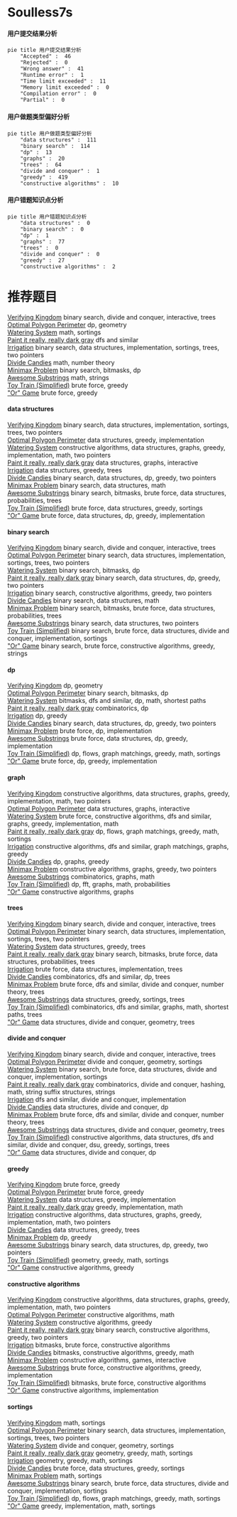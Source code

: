 # Soulless7s
<!-- tabs:start -->
#### **用户提交结果分析**

```mermaid
pie title 用户提交结果分析
    "Accepted" :  46
    "Rejected" :  0
    "Wrong answer" :  41
    "Runtime error" :  1
    "Time limit exceeded" :  11
    "Memory limit exceeded" :  0
    "Compilation error" :  0
    "Partial" :  0
```
#### **用户做题类型偏好分析**

```mermaid
pie title 用户做题类型偏好分析
    "data structures" :  111
    "binary search" :  114
    "dp" :  13
    "graphs" :  20
    "trees" :  64
    "divide and conquer" :  1
    "greedy" :  419
    "constructive algorithms" :  10
```
#### **用户错题知识点分析**

```mermaid
pie title 用户错题知识点分析
    "data structures" :  0
    "binary search" :  0
    "dp" :  1
    "graphs" :  77
    "trees" :  0
    "divide and conquer" :  0
    "greedy" :  27
    "constructive algorithms" :  2
```
<!-- tabs:end -->
# 推荐题目
[Verifying Kingdom](http://codeforces.com/problemset/problem/772/E)		binary search,
                        divide and conquer,
                        interactive,
                        trees		  
[Optimal Polygon Perimeter](https://codeforces.com/contest/1074/problem/C)		dp,
                        geometry		  
[Watering System](http://codeforces.com/problemset/problem/967/B)		math,
                        sortings		  
[Paint it really, really dark gray](http://codeforces.com/problemset/problem/717/E)		dfs and similar		  
[Irrigation](http://codeforces.com/problemset/problem/1181/D)		binary search,
                        data structures,
                        implementation,
                        sortings,
                        trees,
                        two pointers		  
[Divide Candies](http://codeforces.com/problemset/problem/1056/B)		math,
                        number theory		  
[Minimax Problem](http://codeforces.com/problemset/problem/1288/D)		binary search,
                        bitmasks,
                        dp		  
[Awesome Substrings](http://codeforces.com/problemset/problem/1270/F)		math,
                        strings		  
[Toy Train (Simplified)](http://codeforces.com/problemset/problem/1129/A1)		brute force,
                        greedy		  
["Or" Game](http://codeforces.com/problemset/problem/578/B)		brute force,
                        greedy		  
<!-- tabs:start -->
#### **data structures**
[Verifying Kingdom](http://codeforces.com/problemset/problem/1181/D)		binary search,
                        data structures,
                        implementation,
                        sortings,
                        trees,
                        two pointers		  
[Optimal Polygon Perimeter](https://codeforces.com/contest/1434/problem/B)		data structures,
                        greedy,
                        implementation		  
[Watering System](http://codeforces.com/problemset/problem/1266/D)		constructive algorithms,
                        data structures,
                        graphs,
                        greedy,
                        implementation,
                        math,
                        two pointers		  
[Paint it really, really dark gray](http://codeforces.com/problemset/problem/1499/G)		data structures,
                        graphs,
                        interactive		  
[Irrigation](http://codeforces.com/problemset/problem/821/C)		data structures,
                        greedy,
                        trees		  
[Divide Candies](http://codeforces.com/problemset/problem/1492/C)		binary search,
                        data structures,
                        dp,
                        greedy,
                        two pointers		  
[Minimax Problem](http://codeforces.com/problemset/problem/1490/G)		binary search,
                        data structures,
                        math		  
[Awesome Substrings](http://codeforces.com/problemset/problem/1479/D)		binary search,
                        bitmasks,
                        brute force,
                        data structures,
                        probabilities,
                        trees		  
[Toy Train (Simplified)](http://codeforces.com/problemset/problem/1497/A)		brute force,
                        data structures,
                        greedy,
                        sortings		  
["Or" Game](http://codeforces.com/problemset/problem/1491/C)		brute force,
                        data structures,
                        dp,
                        greedy,
                        implementation		  
#### **binary search**
[Verifying Kingdom](http://codeforces.com/problemset/problem/772/E)		binary search,
                        divide and conquer,
                        interactive,
                        trees		  
[Optimal Polygon Perimeter](http://codeforces.com/problemset/problem/1181/D)		binary search,
                        data structures,
                        implementation,
                        sortings,
                        trees,
                        two pointers		  
[Watering System](http://codeforces.com/problemset/problem/1288/D)		binary search,
                        bitmasks,
                        dp		  
[Paint it really, really dark gray](http://codeforces.com/problemset/problem/1492/C)		binary search,
                        data structures,
                        dp,
                        greedy,
                        two pointers		  
[Irrigation](http://codeforces.com/problemset/problem/1463/D)		binary search,
                        constructive algorithms,
                        greedy,
                        two pointers		  
[Divide Candies](http://codeforces.com/problemset/problem/1490/G)		binary search,
                        data structures,
                        math		  
[Minimax Problem](http://codeforces.com/problemset/problem/1479/D)		binary search,
                        bitmasks,
                        brute force,
                        data structures,
                        probabilities,
                        trees		  
[Awesome Substrings](http://codeforces.com/problemset/problem/1436/E)		binary search,
                        data structures,
                        two pointers		  
[Toy Train (Simplified)](http://codeforces.com/problemset/problem/1461/D)		binary search,
                        brute force,
                        data structures,
                        divide and conquer,
                        implementation,
                        sortings		  
["Or" Game](http://codeforces.com/problemset/problem/1493/C)		binary search,
                        brute force,
                        constructive algorithms,
                        greedy,
                        strings		  
#### **dp**
[Verifying Kingdom](https://codeforces.com/contest/1074/problem/C)		dp,
                        geometry		  
[Optimal Polygon Perimeter](http://codeforces.com/problemset/problem/1288/D)		binary search,
                        bitmasks,
                        dp		  
[Watering System](http://codeforces.com/problemset/problem/1392/G)		bitmasks,
                        dfs and similar,
                        dp,
                        math,
                        shortest paths		  
[Paint it really, really dark gray](http://codeforces.com/problemset/problem/489/F)		combinatorics,
                        dp		  
[Irrigation](http://codeforces.com/problemset/problem/1466/B)		dp,
                        greedy		  
[Divide Candies](http://codeforces.com/problemset/problem/1492/C)		binary search,
                        data structures,
                        dp,
                        greedy,
                        two pointers		  
[Minimax Problem](https://codeforces.com/contest/1457/problem/C)		brute force,
                        dp,
                        implementation		  
[Awesome Substrings](http://codeforces.com/problemset/problem/1491/C)		brute force,
                        data structures,
                        dp,
                        greedy,
                        implementation		  
[Toy Train (Simplified)](http://codeforces.com/problemset/problem/1437/C)		dp,
                        flows,
                        graph matchings,
                        greedy,
                        math,
                        sortings		  
["Or" Game](http://codeforces.com/problemset/problem/1499/B)		brute force,
                        dp,
                        greedy,
                        implementation		  
#### **graph**
[Verifying Kingdom](http://codeforces.com/problemset/problem/1266/D)		constructive algorithms,
                        data structures,
                        graphs,
                        greedy,
                        implementation,
                        math,
                        two pointers		  
[Optimal Polygon Perimeter](http://codeforces.com/problemset/problem/1499/G)		data structures,
                        graphs,
                        interactive		  
[Watering System](http://codeforces.com/problemset/problem/1487/C)		brute force,
                        constructive algorithms,
                        dfs and similar,
                        graphs,
                        greedy,
                        implementation,
                        math		  
[Paint it really, really dark gray](http://codeforces.com/problemset/problem/1437/C)		dp,
                        flows,
                        graph matchings,
                        greedy,
                        math,
                        sortings		  
[Irrigation](http://codeforces.com/problemset/problem/1470/D)		constructive algorithms,
                        dfs and similar,
                        graph matchings,
                        graphs,
                        greedy		  
[Divide Candies](http://codeforces.com/problemset/problem/1476/C)		dp,
                        graphs,
                        greedy		  
[Minimax Problem](http://codeforces.com/problemset/problem/1304/D)		constructive algorithms,
                        graphs,
                        greedy,
                        two pointers		  
[Awesome Substrings](http://codeforces.com/problemset/problem/1475/C)		combinatorics,
                        graphs,
                        math		  
[Toy Train (Simplified)](http://codeforces.com/problemset/problem/553/E)		dp,
                        fft,
                        graphs,
                        math,
                        probabilities		  
["Or" Game](http://codeforces.com/problemset/problem/1495/C)		constructive algorithms,
                        graphs		  
#### **trees**
[Verifying Kingdom](http://codeforces.com/problemset/problem/772/E)		binary search,
                        divide and conquer,
                        interactive,
                        trees		  
[Optimal Polygon Perimeter](http://codeforces.com/problemset/problem/1181/D)		binary search,
                        data structures,
                        implementation,
                        sortings,
                        trees,
                        two pointers		  
[Watering System](http://codeforces.com/problemset/problem/821/C)		data structures,
                        greedy,
                        trees		  
[Paint it really, really dark gray](http://codeforces.com/problemset/problem/1479/D)		binary search,
                        bitmasks,
                        brute force,
                        data structures,
                        probabilities,
                        trees		  
[Irrigation](http://codeforces.com/problemset/problem/1511/C)		brute force,
                        data structures,
                        implementation,
                        trees		  
[Divide Candies](http://codeforces.com/problemset/problem/1499/F)		combinatorics,
                        dfs and similar,
                        dp,
                        trees		  
[Minimax Problem](http://codeforces.com/problemset/problem/1491/E)		brute force,
                        dfs and similar,
                        divide and conquer,
                        number theory,
                        trees		  
[Awesome Substrings](http://codeforces.com/problemset/problem/1466/D)		data structures,
                        greedy,
                        sortings,
                        trees		  
[Toy Train (Simplified)](http://codeforces.com/problemset/problem/1495/D)		combinatorics,
                        dfs and similar,
                        graphs,
                        math,
                        shortest paths,
                        trees		  
["Or" Game](http://codeforces.com/problemset/problem/1303/G)		data structures,
                        divide and conquer,
                        geometry,
                        trees		  
#### **divide and conquer**
[Verifying Kingdom](http://codeforces.com/problemset/problem/772/E)		binary search,
                        divide and conquer,
                        interactive,
                        trees		  
[Optimal Polygon Perimeter](http://codeforces.com/problemset/problem/120/J)		divide and conquer,
                        geometry,
                        sortings		  
[Watering System](http://codeforces.com/problemset/problem/1461/D)		binary search,
                        brute force,
                        data structures,
                        divide and conquer,
                        implementation,
                        sortings		  
[Paint it really, really dark gray](http://codeforces.com/problemset/problem/1466/G)		combinatorics,
                        divide and conquer,
                        hashing,
                        math,
                        string suffix structures,
                        strings		  
[Irrigation](http://codeforces.com/problemset/problem/1490/D)		dfs and similar,
                        divide and conquer,
                        implementation		  
[Divide Candies](https://codeforces.com/contest/1483/problem/C)		data structures,
                        divide and conquer,
                        dp		  
[Minimax Problem](http://codeforces.com/problemset/problem/1491/E)		brute force,
                        dfs and similar,
                        divide and conquer,
                        number theory,
                        trees		  
[Awesome Substrings](http://codeforces.com/problemset/problem/1303/G)		data structures,
                        divide and conquer,
                        geometry,
                        trees		  
[Toy Train (Simplified)](http://codeforces.com/problemset/problem/1494/D)		constructive algorithms,
                        data structures,
                        dfs and similar,
                        divide and conquer,
                        dsu,
                        greedy,
                        sortings,
                        trees		  
["Or" Game](http://codeforces.com/problemset/problem/1482/E)		data structures,
                        divide and conquer,
                        dp		  
#### **greedy**
[Verifying Kingdom](http://codeforces.com/problemset/problem/1129/A1)		brute force,
                        greedy		  
[Optimal Polygon Perimeter](http://codeforces.com/problemset/problem/578/B)		brute force,
                        greedy		  
[Watering System](https://codeforces.com/contest/1434/problem/B)		data structures,
                        greedy,
                        implementation		  
[Paint it really, really dark gray](http://codeforces.com/problemset/problem/1294/E)		greedy,
                        implementation,
                        math		  
[Irrigation](http://codeforces.com/problemset/problem/1266/D)		constructive algorithms,
                        data structures,
                        graphs,
                        greedy,
                        implementation,
                        math,
                        two pointers		  
[Divide Candies](http://codeforces.com/problemset/problem/821/C)		data structures,
                        greedy,
                        trees		  
[Minimax Problem](http://codeforces.com/problemset/problem/1466/B)		dp,
                        greedy		  
[Awesome Substrings](http://codeforces.com/problemset/problem/1492/C)		binary search,
                        data structures,
                        dp,
                        greedy,
                        two pointers		  
[Toy Train (Simplified)](https://codeforces.com/contest/1496/problem/C)		geometry,
                        greedy,
                        math,
                        sortings		  
["Or" Game](http://codeforces.com/problemset/problem/1493/A)		constructive algorithms,
                        greedy		  
#### **constructive algorithms**
[Verifying Kingdom](http://codeforces.com/problemset/problem/1266/D)		constructive algorithms,
                        data structures,
                        graphs,
                        greedy,
                        implementation,
                        math,
                        two pointers		  
[Optimal Polygon Perimeter](http://codeforces.com/problemset/problem/1510/J)		constructive algorithms,
                        math		  
[Watering System](http://codeforces.com/problemset/problem/1493/A)		constructive algorithms,
                        greedy		  
[Paint it really, really dark gray](http://codeforces.com/problemset/problem/1463/D)		binary search,
                        constructive algorithms,
                        greedy,
                        two pointers		  
[Irrigation](https://codeforces.com/contest/1456/problem/B)		bitmasks,
                        brute force,
                        constructive algorithms		  
[Divide Candies](http://codeforces.com/problemset/problem/1492/D)		bitmasks,
                        constructive algorithms,
                        greedy,
                        math		  
[Minimax Problem](https://codeforces.com/contest/1504/problem/D)		constructive algorithms,
                        games,
                        interactive		  
[Awesome Substrings](https://codeforces.com/contest/1483/problem/A)		brute force,
                        constructive algorithms,
                        greedy,
                        implementation		  
[Toy Train (Simplified)](https://codeforces.com/contest/1457/problem/D)		bitmasks,
                        brute force,
                        constructive algorithms		  
["Or" Game](http://codeforces.com/problemset/problem/1513/A)		constructive algorithms,
                        implementation		  
#### **sortings**
[Verifying Kingdom](http://codeforces.com/problemset/problem/967/B)		math,
                        sortings		  
[Optimal Polygon Perimeter](http://codeforces.com/problemset/problem/1181/D)		binary search,
                        data structures,
                        implementation,
                        sortings,
                        trees,
                        two pointers		  
[Watering System](http://codeforces.com/problemset/problem/120/J)		divide and conquer,
                        geometry,
                        sortings		  
[Paint it really, really dark gray](https://codeforces.com/contest/1496/problem/C)		geometry,
                        greedy,
                        math,
                        sortings		  
[Irrigation](http://codeforces.com/problemset/problem/1495/A)		geometry,
                        greedy,
                        math,
                        sortings		  
[Divide Candies](http://codeforces.com/problemset/problem/1497/A)		brute force,
                        data structures,
                        greedy,
                        sortings		  
[Minimax Problem](http://codeforces.com/problemset/problem/1427/A)		math,
                        sortings		  
[Awesome Substrings](http://codeforces.com/problemset/problem/1461/D)		binary search,
                        brute force,
                        data structures,
                        divide and conquer,
                        implementation,
                        sortings		  
[Toy Train (Simplified)](http://codeforces.com/problemset/problem/1437/C)		dp,
                        flows,
                        graph matchings,
                        greedy,
                        math,
                        sortings		  
["Or" Game](http://codeforces.com/problemset/problem/1473/A)		greedy,
                        implementation,
                        math,
                        sortings		  
<!-- tabs:end -->
